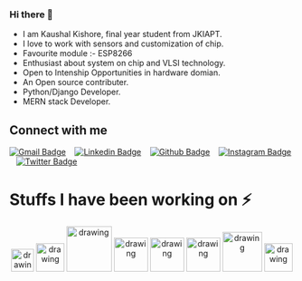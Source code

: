 ### Hi there 👋

* I am Kaushal Kishore, final year student from JKIAPT.
* I love to work with sensors and customization of chip.
* Favourite module :- ESP8266
* Enthusiast about system on chip and VLSI technology.
* Open to Intenship Opportunities in hardware domian.
* An Open source contributer.
* Python/Django Developer. 
* MERN stack Developer. 
<h2 > Connect with me </h2>
<p float="left">
<p align='center' float="left">
      
[![Gmail Badge](https://img.shields.io/badge/-GMail-c14438?style=flat-square&logo=Gmail&logoColor=white&link=mailto:kaushalkishoremnt2000@gmail.com)](mailto:kaushalkishoremnt2000@gmail.com) &nbsp;&nbsp;
[![Linkedin Badge](https://img.shields.io/badge/-Linkedin-005875?style=flat-square&logo=Linkedin&logoColor=white&link=https://www.linkedin.com/in/kaushalkishore1/)](https://www.linkedin.com/in/kaushalkishore1/) &nbsp;&nbsp;
[![Github Badge](https://img.shields.io/badge/-Github-000000?style=flat-square&logo=github&logoColor=white&link=https://www.github.com/kaushalacts)](https://www.github.com/kaushalacts) &nbsp;&nbsp;
[![Instagram Badge](https://img.shields.io/badge/-Instagram-fc03c2?style=flat-square&logo=instagram&logoColor=white&link=https://www.instagram.com/kaushalacts/)](https://www.instagram.com/kaushalacts/) &nbsp;&nbsp;
[![Twitter Badge](https://img.shields.io/badge/-Twitter-04a0d4?style=flat-square&logo=twitter&logoColor=white&link=https://twitter.com/kaushalacts)](https://twitter.com/kaushalacts/) &nbsp;&nbsp;

<h1> Stuffs I have been working on &#x26A1 </h1>
<p float="left">
<p align='center' float="left">
<img src="https://user-images.githubusercontent.com/84225692/121073289-f404d280-c7ef-11eb-8c24-550b9ec71d35.png" alt="drawing" width="40px"/> 
<img src="https://user-images.githubusercontent.com/59508627/194926280-715aeb08-930c-49ca-b47a-dfb47e4e0257.png" alt="drawing" width="50px" margin="70px"/>
<img src="https://user-images.githubusercontent.com/59508627/194926630-08a8d70e-4d9a-490d-bc68-6664c1836883.png" alt="drawing" width="80px"/>
<img src="https://user-images.githubusercontent.com/59508627/194927034-4101887d-be49-49e7-8abd-f84696f18b54.png" alt="drawing" width="60px"/>     
<img src="https://user-images.githubusercontent.com/59508627/194927676-b0906dd9-ba8d-496c-82f0-6c04b532772e.png" alt="drawing" width="60px"/>
<img src="https://user-images.githubusercontent.com/83864140/159668101-a8d5af37-cb51-4b2e-aa93-d108597f9a5f.png" alt="drawing" width="60px height="60px"/>
<img src="https://user-images.githubusercontent.com/59508627/194930671-4b79e43c-b42b-4400-9347-5895be6d0761.png" alt="drawing" width="70px"/>
<img src="https://user-images.githubusercontent.com/59508627/194930222-c850bc8b-1412-4d4f-9265-c9aad4482ece.png" alt="drawing" width="50px"/>
<!-- <img src="https://user-images.githubusercontent.com/83864140/147858436-37ba7f32-e49a-4764-a825-5ef6e9517901.png" alt="drawing" width="70px"/> -->
<br></br>

